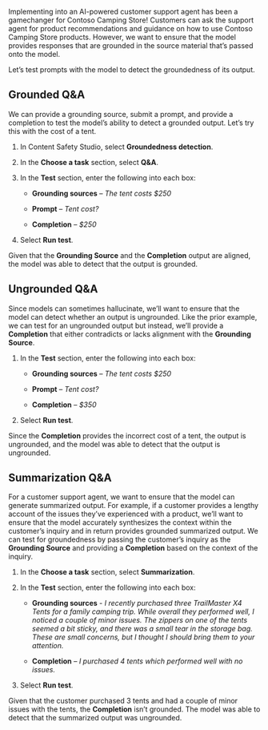 Implementing into an AI-powered customer support agent has been a gamechanger for Contoso Camping Store! Customers can ask the support agent for product recommendations and guidance on how to use Contoso Camping Store products. However, we want to ensure that the model provides responses that are grounded in the source material that’s passed onto the model.

Let’s test prompts with the model to detect the groundedness of its output.

## Grounded Q&A

We can provide a grounding source, submit a prompt, and provide a completion to test the model’s ability to detect a grounded output. Let’s try this with the cost of a tent.

1. In Content Safety Studio, select **Groundedness detection**.
1. In the **Choose a task** section, select **Q&A**.
1. In the **Test** section, enter the following into each box:

    - **Grounding sources** – *The tent costs $250*

    - **Prompt** – *Tent cost?*

    - **Completion** – *$250*

1. Select **Run test**.

Given that the **Grounding Source** and the **Completion** output are aligned, the model was able to detect that the output is grounded.

## Ungrounded Q&A

Since models can sometimes hallucinate, we’ll want to ensure that the model can detect whether an output is ungrounded. Like the prior example, we can test for an ungrounded output but instead, we’ll provide a **Completion** that either contradicts or lacks alignment with the **Grounding Source**.

1. In the **Test** section, enter the following into each box:

    - **Grounding sources** – *The tent costs $250*

    - **Prompt** – *Tent cost?*

    - **Completion** – *$350*

1. Select **Run test**.

Since the **Completion** provides the incorrect cost of a tent, the output is ungrounded, and the model was able to detect that the output is ungrounded.

## Summarization Q&A

For a customer support agent, we want to ensure that the model can generate summarized output. For example, if a customer provides a lengthy account of the issues they’ve experienced with a product, we’ll want to ensure that the model accurately synthesizes the context within the customer’s inquiry and in return provides grounded summarized output. We can test for groundedness by passing the customer’s inquiry as the **Grounding Source** and providing a **Completion** based on the context of the inquiry.

1. In the **Choose a task** section, select **Summarization**.
1. In the **Test** section, enter the following into each box:

    - **Grounding sources** - *I recently purchased three TrailMaster X4 Tents for a family camping trip. While overall they performed well, I noticed a couple of minor issues. The zippers on one of the tents seemed a bit sticky, and there was a small tear in the storage bag. These are small concerns, but I thought I should bring them to your attention.*

    - **Completion** – *I purchased 4 tents which performed well with no issues.*

1. Select **Run test**.

Given that the customer purchased 3 tents and had a couple of minor issues with the tents, the **Completion** isn’t grounded. The model was able to detect that the summarized output was ungrounded.